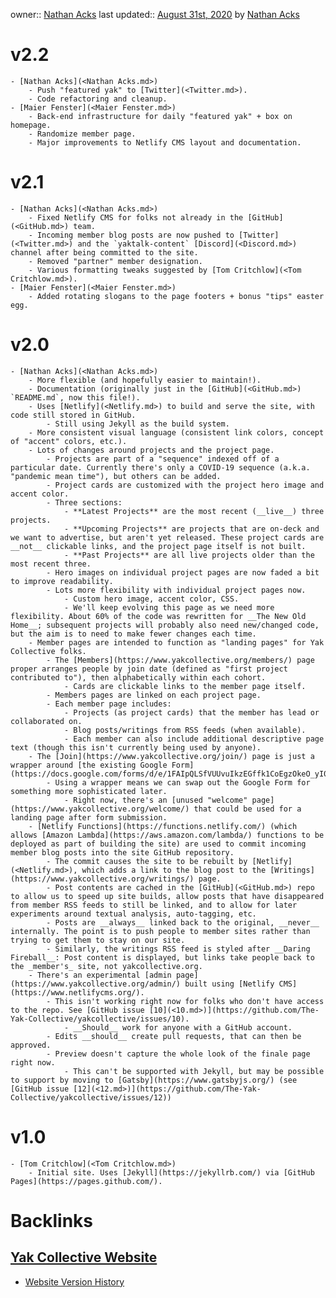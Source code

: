 owner:: [Nathan Acks](<Nathan Acks.md>)
last updated:: [August 31st, 2020](<August 31st, 2020.md>) by [Nathan Acks](<Nathan Acks.md>)
# v2.2
    - [Nathan Acks](<Nathan Acks.md>)
        - Push "featured yak" to [Twitter](<Twitter.md>).
        - Code refactoring and cleanup.
    - [Maier Fenster](<Maier Fenster.md>)
        - Back-end infrastructure for daily "featured yak" + box on homepage.
        - Randomize member page.
        - Major improvements to Netlify CMS layout and documentation.
# v2.1
    - [Nathan Acks](<Nathan Acks.md>)
        - Fixed Netlify CMS for folks not already in the [GitHub](<GitHub.md>) team.
        - Incoming member blog posts are now pushed to [Twitter](<Twitter.md>) and the `yaktalk-content` [Discord](<Discord.md>) channel after being committed to the site.
        - Removed "partner" member designation.
        - Various formatting tweaks suggested by [Tom Critchlow](<Tom Critchlow.md>).
    - [Maier Fenster](<Maier Fenster.md>)
        - Added rotating slogans to the page footers + bonus "tips" easter egg.
# v2.0
    - [Nathan Acks](<Nathan Acks.md>)
        - More flexible (and hopefully easier to maintain!).
        - Documentation (originally just in the [GitHub](<GitHub.md>) `README.md`, now this file!).
        - Uses [Netlify](<Netlify.md>) to build and serve the site, with code still stored in GitHub.
            - Still using Jekyll as the build system.
        - More consistent visual language (consistent link colors, concept of "accent" colors, etc.).
        - Lots of changes around projects and the project page.
            - Projects are part of a "sequence" indexed off of a particular date. Currently there's only a COVID-19 sequence (a.k.a. "pandemic mean time"), but others can be added.
            - Project cards are customized with the project hero image and accent color.
            - Three sections:
                - **Latest Projects** are the most recent (__live__) three projects.
                - **Upcoming Projects** are projects that are on-deck and we want to advertise, but aren't yet released. These project cards are __not__ clickable links, and the project page itself is not built.
                - **Past Projects** are all live projects older than the most recent three.
            - Hero images on individual project pages are now faded a bit to improve readability.
            - Lots more flexibility with individual project pages now.
                - Custom hero image, accent color, CSS.
                - We'll keep evolving this page as we need more flexibility. About 60% of the code was rewritten for __The New Old Home__; subsequent projects will probably also need new/changed code, but the aim is to need to make fewer changes each time.
        - Member pages are intended to function as "landing pages" for Yak Collective folks.
            - The [Members](https://www.yakcollective.org/members/) page proper arranges people by join date (defined as "first project contributed to"), then alphabetically within each cohort.
                - Cards are clickable links to the member page itself.
            - Members pages are linked on each project page.
            - Each member page includes:
                - Projects (as project cards) that the member has lead or collaborated on.
                - Blog posts/writings from RSS feeds (when available).
                - Each member can also include additional descriptive page text (though this isn't currently being used by anyone).
        - The [Join](https://www.yakcollective.org/join/) page is just a wrapper around [the existing Google Form](https://docs.google.com/forms/d/e/1FAIpQLSfVUUvuIkzEGffk1CoEgzOkeO_yI05Nuw6zU3H1TNLmiQOf7g/viewform).
            - Using a wrapper means we can swap out the Google Form for something more sophisticated later.
                - Right now, there's an [unused "welcome" page](https://www.yakcollective.org/welcome/) that could be used for a landing page after form submission.
        - [Netlify Functions](https://functions.netlify.com/) (which allows [Amazon Lambda](https://aws.amazon.com/lambda/) functions to be deployed as part of building the site) are used to commit incoming member blog posts into the site GitHub repository.
            - The commit causes the site to be rebuilt by [Netlify](<Netlify.md>), which adds a link to the blog post to the [Writings](https://www.yakcollective.org/writings/) page.
            - Post contents are cached in the [GitHub](<GitHub.md>) repo to allow us to speed up site builds, allow posts that have disappeared from member RSS feeds to still be linked, and to allow for later experiments around textual analysis, auto-tagging, etc.
            - Posts are __always__ linked back to the original, __never__ internally. The point is to push people to member sites rather than trying to get them to stay on our site.
            - Similarly, the writings RSS feed is styled after __Daring Fireball__: Post content is displayed, but links take people back to the _member's_ site, not yakcollective.org.
        - There's an experimental [admin page](https://www.yakcollective.org/admin/) built using [Netlify CMS](https://www.netlifycms.org/).
            - This isn't working right now for folks who don't have access to the repo. See [GitHub issue [10](<10.md>)](https://github.com/The-Yak-Collective/yakcollective/issues/10).
                - __Should__ work for anyone with a GitHub account.
            - Edits __should__ create pull requests, that can then be approved.
            - Preview doesn't capture the whole look of the finale page right now.
                - This can't be supported with Jekyll, but may be possible to support by moving to [Gatsby](https://www.gatsbyjs.org/) (see [GitHub issue [12](<12.md>)](https://github.com/The-Yak-Collective/yakcollective/issues/12))
# v1.0
    - [Tom Critchlow](<Tom Critchlow.md>)
        - Initial site. Uses [Jekyll](https://jekyllrb.com/) via [GitHub Pages](https://pages.github.com/).

# Backlinks
## [Yak Collective Website](<Yak Collective Website.md>)
- [Website Version History](<Website Version History.md>)

